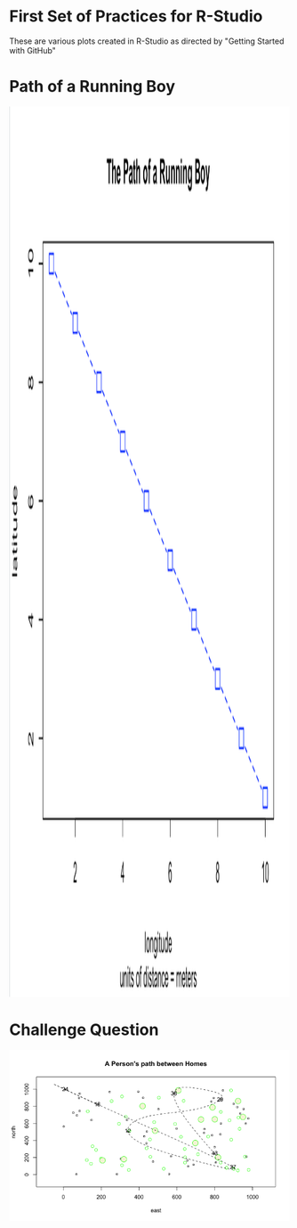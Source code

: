 # First Set of Practices for R-Studio

These are various plots created in R-Studio as directed by "Getting Started with GitHub"

# Path of a Running Boy

<img src="R_Practice_1.png" width="1200" height="1600" />

# Challenge Question

![](Path_Between_Homes.png)

